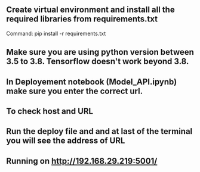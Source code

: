 ## Create virtual environment and install all the required libraries from requirements.txt
Command: pip install -r requirements.txt

## Make sure you are using python version between 3.5 to 3.8. Tensorflow doesn't work beyond 3.8.

## In Deployement notebook (Model_API.ipynb) make sure you enter the correct url.

## To check host and URL 
## Run the deploy file and and at last of the terminal you will see the address of URL
## Running on http://192.168.29.219:5001/

